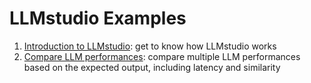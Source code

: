# LLMstudio Examples

 1. [Introduction to LLMstudio](https://github.com/TensorOpsAI/LLMstudio/blob/main/examples/01_intro_to_llmstudio.ipynb): get to know how LLMstudio works
 2. [Compare LLM performances](https://github.com/TensorOpsAI/LLMstudio/blob/main/examples/02_llm_compare.ipynb): compare multiple LLM performances based on the expected output, including latency and similarity